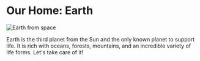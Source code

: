 
 
</head>
<body>
  <h1>Our Home: Earth</h1>
  <img src="https://upload.wikimedia.org/wikipedia/commons/9/97/The_Earth_seen_from_Apollo_17.jpg" alt="Earth from space">
  <p>Earth is the third planet from the Sun and the only known planet to support life. It is rich with oceans, forests, mountains, and an incredible variety of life forms. Let's take care of it!</p>
</body>
</html>

